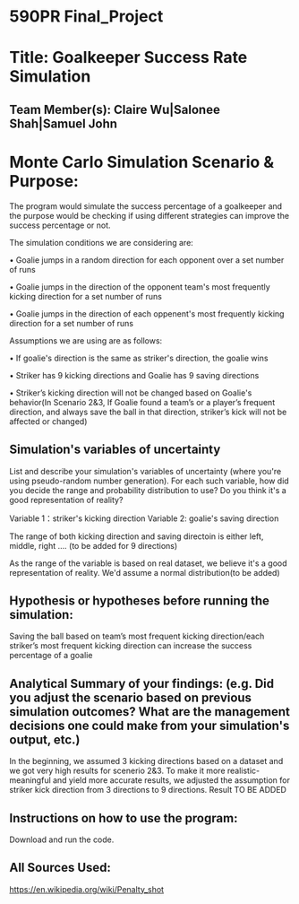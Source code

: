 # 590PR Final_Project

# Title: Goalkeeper Success Rate Simulation

## Team Member(s): Claire Wu|Salonee Shah|Samuel John

# Monte Carlo Simulation Scenario & Purpose:
The program would simulate the success percentage of a goalkeeper and the purpose would be checking if using different strategies can improve the success percentage or not.  

The simulation conditions we are considering are: 

•	Goalie jumps in a random direction for each opponent over a set number of runs 

•	Goalie jumps in the direction of the opponent team's most frequently kicking direction for a set number of runs

•	Goalie jumps in the direction of each oppenent's most frequently kicking direction for a set number of runs

Assumptions we are using are as follows:

•	If goalie's direction is the same as striker's direction, the goalie wins

•	Striker has 9 kicking directions and Goalie has 9 saving directions

•	Striker’s kicking direction will not be changed based on Goalie's behavior(In Scenario 2&3, If Goalie found a team’s or a player’s frequent direction, and always save the ball in that direction, striker’s kick will not be affected or changed)

## Simulation's variables of uncertainty
List and describe your simulation's variables of uncertainty (where you're using pseudo-random number generation). For each such variable, how did you decide the range and probability distribution to use?  Do you think it's a good representation of reality?

Variable 1：striker's kicking direction
Variable 2: goalie's saving direction

The range of both kicking direction and saving directoin is either left, middle, right .... (to be added for 9 directions) 

As the range of the variable is based on real dataset, we believe it's a good representation of reality. We'd assume a normal distribution(to be added)

## Hypothesis or hypotheses before running the simulation:
Saving the ball based on team’s most frequent kicking direction/each striker’s most frequent kicking direction can increase the success percentage of a goalie

## Analytical Summary of your findings: (e.g. Did you adjust the scenario based on previous simulation outcomes?  What are the management decisions one could make from your simulation's output, etc.)
In the beginning, we assumed 3 kicking directions based on a dataset and we got very high results for scenerio 2&3. To make it more realistic-meaningful and yield more accurate results, we adjusted the assumption for striker kick direction from 3 directions to 9 directions. 
Result TO BE ADDED

## Instructions on how to use the program:
Download and run the code.

## All Sources Used:
https://en.wikipedia.org/wiki/Penalty_shot
